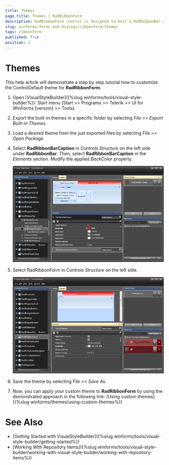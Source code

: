 ```yaml
---
title: Themes
page_title: Themes | RadRibbonForm
description: RadRibbonForm control is designed to host a RadRibbonBar control and mimic the Microsoft Office 2007 UI form style.
slug: winforms/forms-and-dialogs/ribbonform/themes
tags: ribbonform
published: True
position: 1 
---
```


# Themes

This help article will demonstrate a step by step tutorial how to customize the ControlDefault theme for __RadRibbonForm__. 

1. Open [VisualStyleBuilder]({%slug winforms/tools/visual-style-builder%}): Start menu (Start >> Programs >> Telerik >> UI for WinForms [version] >> Tools).

1. Export the built-in themes in a specific folder by selecting *File >> Export Built-in Themes*.

1. Load a desired theme from the just exported files by selecting *File >> Open Package*

1. Select __RadRibbonBarCaption__ in *Controls Structure* on the left side under __RadRibbonBar__. Then, select __RadRibbonBarCaption__ in the *Elements* section. Modify the applied *BackColor* property. 

	![forms-and-dialogs-ribbonform-customizing-appearance-themes 001](images/forms-and-dialogs-ribbonform-customizing-appearance-themes001.png)

1. Select RadRibbonForm in *Controls Structure* on the left side. 

	![forms-and-dialogs-ribbonform-customizing-appearance-themes 002](images/forms-and-dialogs-ribbonform-customizing-appearance-themes002.png)

1. Save the theme by selecting *File >> Save As*.

1. Now, you can apply your custom theme to __RadRibbonForm__ by using the demonstrated approach in the following link: [Using custom themes]({%slug winforms/themes/using-custom-themes%})

# See Also 

* [Getting Started with VisualStyleBuilder]({%slug winforms/tools/visual-style-builder/getting-started%})
* [Working With Repository Items]({%slug winforms/tools/visual-style-builder/working-with-visual-style-builder/working-with-repository-items%})
